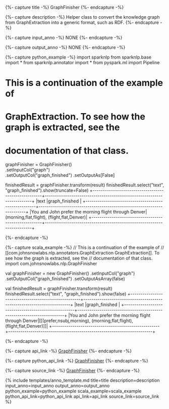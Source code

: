 {%- capture title -%}
GraphFinisher
{%- endcapture -%}

{%- capture description -%}
Helper class to convert the knowledge graph from GraphExtraction into a generic format, such as RDF.
{%- endcapture -%}

{%- capture input_anno -%}
NONE
{%- endcapture -%}

{%- capture output_anno -%}
NONE
{%- endcapture -%}

{%- capture python_example -%}
import sparknlp
from sparknlp.base import *
from sparknlp.annotator import *
from pyspark.ml import Pipeline
# This is a continuation of the example of
# GraphExtraction. To see how the graph is extracted, see the
# documentation of that class.

graphFinisher = GraphFinisher() \
    .setInputCol("graph") \
    .setOutputCol("graph_finished")
    .setOutputAs[False]

finishedResult = graphFinisher.transform(result)
finishedResult.select("text", "graph_finished").show(truncate=False)
+-----------------------------------------------------+-----------------------------------------------------------------------+
|text                                                 |graph_finished                                                         |
+-----------------------------------------------------+-----------------------------------------------------------------------+
|You and John prefer the morning flight through Denver|(morning,flat,flight), (flight,flat,Denver)|
+-----------------------------------------------------+-----------------------------------------------------------------------+

{%- endcapture -%}

{%- capture scala_example -%}
// This is a continuation of the example of
// [[com.johnsnowlabs.nlp.annotators.GraphExtraction GraphExtraction]]. To see how the graph is extracted, see the
// documentation of that class.
import com.johnsnowlabs.nlp.GraphFinisher

val graphFinisher = new GraphFinisher()
  .setInputCol("graph")
  .setOutputCol("graph_finished")
  .setOutputAsArray(false)

val finishedResult = graphFinisher.transform(result)
finishedResult.select("text", "graph_finished").show(false)
+-----------------------------------------------------+-----------------------------------------------------------------------+
|text                                                 |graph_finished                                                         |
+-----------------------------------------------------+-----------------------------------------------------------------------+
|You and John prefer the morning flight through Denver|[[(prefer,nsubj,morning), (morning,flat,flight), (flight,flat,Denver)]]|
+-----------------------------------------------------+-----------------------------------------------------------------------+

{%- endcapture -%}

{%- capture api_link -%}
[GraphFinisher](/api/com/johnsnowlabs/nlp/GraphFinisher)
{%- endcapture -%}

{%- capture python_api_link -%}
[GraphFinisher](/api/python/reference/autosummary/sparknlp/base/graph_finisher/index.html#sparknlp.base.graph_finisher.GraphFinisher)
{%- endcapture -%}

{%- capture source_link -%}
[GraphFinisher](https://github.com/JohnSnowLabs/spark-nlp/tree/master/src/main/scala/com/johnsnowlabs/nlp/GraphFinisher.scala)
{%- endcapture -%}

{% include templates/anno_template.md
title=title
description=description
input_anno=input_anno
output_anno=output_anno
python_example=python_example
scala_example=scala_example
python_api_link=python_api_link
api_link=api_link
source_link=source_link
%}
